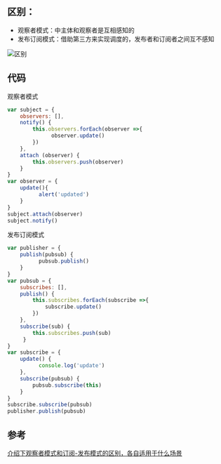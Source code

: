 ## 区别：
- 观察者模式：中主体和观察者是互相感知的
- 发布订阅模式：借助第三方来实现调度的，发布者和订阅者之间互不感知

![区别](https://user-images.githubusercontent.com/18718461/53536375-228ba180-3b41-11e9-9737-d71f85040cfc.png)

## 代码
观察者模式
```javascript
var subject = {
    observers: [],
    notify() {
        this.observers.forEach(observer =>{
	          observer.update()
        })
    },
    attach (observer) {
        this.observers.push(observer)
    }
}
var observer = {
    update(){
	      alert('updated')
    }
}
subject.attach(observer)
subject.notify()
```

发布订阅模式
```javascript
var publisher = {
    publish(pubsub) {
	      pubsub.publish()
    }
}
var pubsub = {
    subscribes: [],
    publish() {
        this.subscribes.forEach(subscribe =>{
            subscribe.update()
        })
    },
    subscribe(sub) {
        this.subscribes.push(sub)
     }
}
var subscribe = {
    update() {
	      console.log('update')
    },
    subscribe(pubsub) {
        pubsub.subscribe(this)
    }
}
subscribe.subscribe(pubsub)
publisher.publish(pubsub)
```

## 参考
[介绍下观察者模式和订阅-发布模式的区别，各自适用于什么场景](https://github.com/Advanced-Frontend/Daily-Interview-Question/issues/25)
